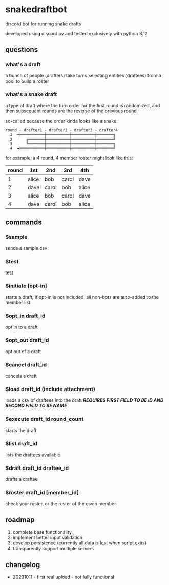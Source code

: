 # snakedraftbot

discord bot for running snake drafts

developed using discord.py and tested exclusively with python 3.12

## questions

### what's a draft

a bunch of people (drafters) take turns selecting entities (draftees) from a pool to build a roster

### what's a snake draft

a type of draft where the turn order for the first round is randomized, and then subsequent rounds are the reverse of the previous round

so-called because the order kinda looks like a snake:

```ascii
round - drafter1 - drafter2 - drafter3 - drafter4
  1  ═╪══════════╪══════════╪══════════╪═══════╗
  2      ╔═══════╪══════════╪══════════╪═══════╝
  3      ╚═══════╪══════════╪══════════╪═══════╗
  4  ◄╪══════════╪══════════╪══════════╪═══════╝
```

for example, a 4 round, 4 member roster might look like this:

|round|1st|2nd|3rd|4th|
|---|---|---|---|---|
|1|alice|bob|carol|dave|
|2|dave|carol|bob|alice|
|3|alice|bob|carol|dave|
|4|dave|carol|bob|alice|

## commands

### $sample

sends a sample csv

### $test

test

### $initiate [opt-in]

starts a draft; if opt-in is not included, all non-bots are auto-added to the member list

### $opt_in draft_id

opt in to a draft

### $opt_out draft_id

opt out of a draft

### $cancel draft_id

cancels a draft

### $load draft_id (include attachment)

loads a csv of draftees into the draft ***REQUIRES FIRST FIELD TO BE ID AND SECOND FIELD TO BE NAME***

### $execute draft_id round_count

starts the draft

### $list draft_id

lists the draftees available

### $draft draft_id draftee_id

drafts a draftee

### $roster draft_id [member_id]

check your roster, or the roster of the given member

## roadmap

1. complete base functionality
2. implement better input validation
3. develop persistence (currently all data is lost when script exits)
4. transparently support multiple servers

## changelog

* 20231011 - first real upload - not fully functional
